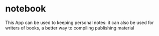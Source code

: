 # notebook
This App can be used to keeping personal notes: it can also be used for writers of books, a better way to compiling publishing material
